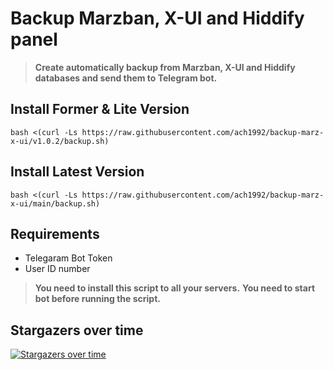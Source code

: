 # Backup Marzban, X-UI and Hiddify panel

> **Create automatically backup from Marzban, X-UI and Hiddify databases and send them to Telegram bot.**

## Install Former & Lite Version

```
bash <(curl -Ls https://raw.githubusercontent.com/ach1992/backup-marz-x-ui/v1.0.2/backup.sh)
```

## Install Latest Version

```
bash <(curl -Ls https://raw.githubusercontent.com/ach1992/backup-marz-x-ui/main/backup.sh)
```

## Requirements

- Telegaram Bot Token
- User ID number

> **You need to install this script to all your servers.**
> **You need to start bot before running the script.**

## Stargazers over time

[![Stargazers over time](https://starchart.cc/ach1992/backup-marz-x-ui.svg)](https://starchart.cc/ach1992/backup-marz-x-ui)
